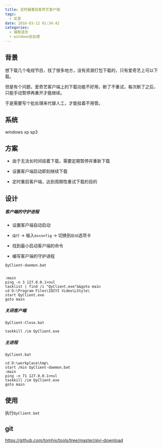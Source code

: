 ```yaml
---
title: 定时器重启爱奇艺客户端
tags:
  - 实录
date: 2016-03-12 01:34:42
categories:
  - 编程语言
  - windows批处理
---
```


背景
----

想下载几个电视节目，找了很多地方，没有资源打包下载的，只有爱奇艺上可以下载。

但是有个问题，爱奇艺客户端上的下载功能不好用，断了不重试，每次断了之后，只能手动暂停再重开才能继续。

于是需要写个批处理来代替人工，才能挂着不用管。


系统
----

windows xp sp3


方案
----

* 由于无法长时间挂着下载，需要定期暂停并重新下载

* 设置客户端启动即刻继续下载

* 定时重启客户端，达到周期性重试下载的目的


设计
----


##### 客户端的守护进程


* 设置客户端自动启动

* `运行` -> 输入`msconfig` -> 切换到`启动`选项卡 

* 找到最小启动客户端的命令


* 编写客户端的守护进程

`QyClient-daemon.bat`

```

:main
ping -n 3 127.0.0.1>nul
tasklist | find /i "QyClient.exe"&&goto main
cd D:\Program Files\IQIYI Video\LStyle\
start QyClient.exe
goto main

```


##### 关闭客户端

`QyClient-Close.bat`

```
taskkill /im QyClient.exe

```

##### 主进程

`QyClient.bat`

```
cd D:\workplace\tmp\
start /min QyClient-daemon.bat
:main
ping -n 71 127.0.0.1>nul
taskkill /im QyClient.exe
goto main

```



使用
----

执行`QyClient.bat`



git
----

https://github.com/tomhjx/tools/tree/master/qiyi-download